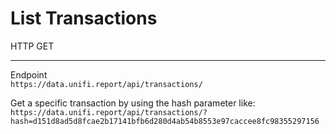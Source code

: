 # List Transactions
HTTP GET
<hr>

Endpoint<br>
```https://data.unifi.report/api/transactions/```

Get a specific transaction by using the hash parameter like:<br>
```https://data.unifi.report/api/transactions/?hash=d151d8ad5d8fcae2b17141bfb6d280d4ab54b8553e97caccee8fc98355297156``` 
